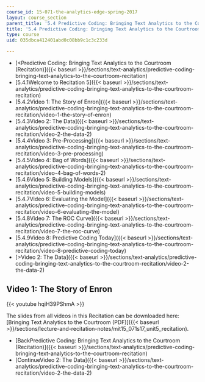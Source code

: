 ```yaml
---
course_id: 15-071-the-analytics-edge-spring-2017
layout: course_section
parent_title: '5.4 Predictive Coding: Bringing Text Analytics to the Courtroom  (Recitation)'
title: '5.4 Predictive Coding: Bringing Text Analytics to the Courtroom  (Recitation)'
type: course
uid: 035dbca412401abd0c08bb9c1c3c233d

---
```


*   [<Predictive Coding: Bringing Text Analytics to the Courtroom (Recitation)]({{< baseurl >}}/sections/text-analytics/predictive-coding-bringing-text-analytics-to-the-courtroom-recitation)
*   [5.4.1Welcome to Recitation 5]({{< baseurl >}}/sections/text-analytics/predictive-coding-bringing-text-analytics-to-the-courtroom-recitation)
*   [5.4.2Video 1: The Story of Enron]({{< baseurl >}}/sections/text-analytics/predictive-coding-bringing-text-analytics-to-the-courtroom-recitation/video-1-the-story-of-enron)
*   [5.4.3Video 2: The Data]({{< baseurl >}}/sections/text-analytics/predictive-coding-bringing-text-analytics-to-the-courtroom-recitation/video-2-the-data-2)
*   [5.4.4Video 3: Pre-Processing]({{< baseurl >}}/sections/text-analytics/predictive-coding-bringing-text-analytics-to-the-courtroom-recitation/video-3-pre-processing)
*   [5.4.5Video 4: Bag of Words]({{< baseurl >}}/sections/text-analytics/predictive-coding-bringing-text-analytics-to-the-courtroom-recitation/video-4-bag-of-words-2)
*   [5.4.6Video 5: Building Models]({{< baseurl >}}/sections/text-analytics/predictive-coding-bringing-text-analytics-to-the-courtroom-recitation/video-5-building-models)
*   [5.4.7Video 6: Evaluating the Model]({{< baseurl >}}/sections/text-analytics/predictive-coding-bringing-text-analytics-to-the-courtroom-recitation/video-6-evaluating-the-model)
*   [5.4.8Video 7: The ROC Curve]({{< baseurl >}}/sections/text-analytics/predictive-coding-bringing-text-analytics-to-the-courtroom-recitation/video-7-the-roc-curve)
*   [5.4.9Video 8: Predictive Coding Today]({{< baseurl >}}/sections/text-analytics/predictive-coding-bringing-text-analytics-to-the-courtroom-recitation/video-8-predictive-coding-today)
*   [\>Video 2: The Data]({{< baseurl >}}/sections/text-analytics/predictive-coding-bringing-text-analytics-to-the-courtroom-recitation/video-2-the-data-2)

Video 1: The Story of Enron
---------------------------

{{< youtube hqiH39PShmA >}}

The slides from all videos in this Recitation can be downloaded here: [Bringing Text Analytics to the Courtroom (PDF)]({{< baseurl >}}/sections/lecture-and-recitation-notes/mit15_071s17_unit5_recitation).

*   [BackPredictive Coding: Bringing Text Analytics to the Courtroom (Recitation)]({{< baseurl >}}/sections/text-analytics/predictive-coding-bringing-text-analytics-to-the-courtroom-recitation)
*   [ContinueVideo 2: The Data]({{< baseurl >}}/sections/text-analytics/predictive-coding-bringing-text-analytics-to-the-courtroom-recitation/video-2-the-data-2)